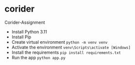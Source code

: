 # corider
Corider-Assignment

- Install Python 3.11
- Install Pip
- Create virtual environment `python -m venv venv`
- Activate the environment `venv\Scripts\activate [Windows]` 
- Install the requirements `pip install requirements.txt`
- Run the app `python app.py`
